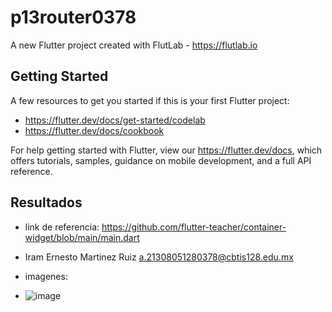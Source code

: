 # p13router0378

A new Flutter project created with FlutLab - https://flutlab.io

## Getting Started

A few resources to get you started if this is your first Flutter project:

- https://flutter.dev/docs/get-started/codelab
- https://flutter.dev/docs/cookbook

For help getting started with Flutter, view our
https://flutter.dev/docs, which offers tutorials,
samples, guidance on mobile development, and a full API reference.

## Resultados

- link de referencia: https://github.com/flutter-teacher/container-widget/blob/main/main.dart
- Iram Ernesto Martinez Ruiz a.21308051280378@cbtis128.edu.mx

- imagenes:
- ![image](https://github.com/MartinezI128/P15-Rutasv2-0378/assets/147106433/dab5364b-a1a0-41cb-9e7f-76712e7ac318)

